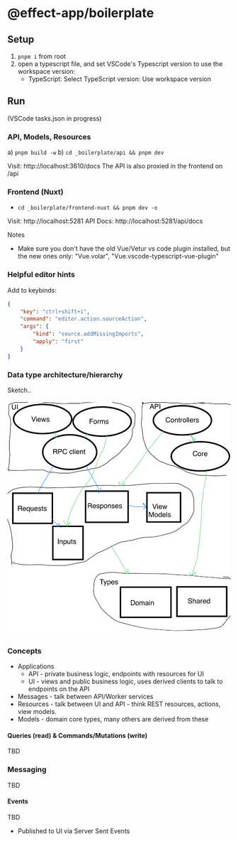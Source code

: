 # @effect-app/boilerplate

## Setup

1. `pnpm i` from root
2. open a typescript file, and set VSCode's Typescript version to use the workspace version:
   - TypeScript: Select TypeScript version: Use workspace version

## Run

(VSCode tasks.json in progress)

### API, Models, Resources

a) `pnpm build -w`
b) `cd _boilerplate/api && pnpm dev`

Visit: http://localhost:3610/docs
The API is also proxied in the frontend on /api

### Frontend (Nuxt)

- `cd _boilerplate/frontend-nuxt && pnpm dev -o`

Visit: http://localhost:5281
API Docs: http://localhost:5281/api/docs

Notes

- Make sure you don't have the old Vue/Vetur vs code plugin installed, but the new ones only: "Vue.volar", "Vue.vscode-typescript-vue-plugin"

### Helpful editor hints

Add to keybinds:

```json
{
    "key": "ctrl+shift+i",
    "command": "editor.action.sourceAction",
    "args": {
        "kind": "source.addMissingImports",
        "apply": "first"
    }
}
```


### Data type architecture/hierarchy

Sketch..

![alt text](doc/img/data-arch.png)


### Concepts

- Applications
  - API - private business logic, endpoints with resources for UI
  - UI - views and public business logic, uses derived clients to talk to endpoints on the API
- Messages - talk between API/Worker services
- Resources - talk between UI and API - think REST resources, actions, view models.
- Models - domain core types, many others are derived from these

#### Queries (read) & Commands/Mutations (write)

TBD

### Messaging

TBD
#### Events

TBD

- Published to UI via Server Sent Events